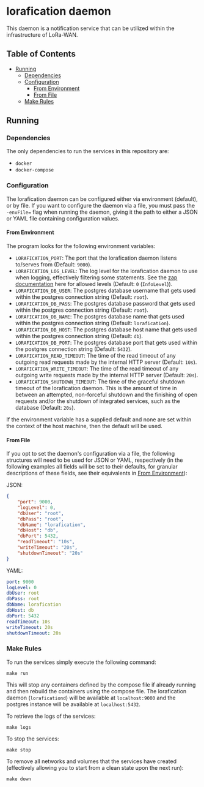 # lorafication daemon

This daemon is a notification service that can be utilized within the infrastructure of LoRa-WAN.

## Table of Contents

- [Running](#running)
    - [Dependencies](#dependencies)
    - [Configuration](#environment-variables)
        - [From Environment](#from-environment)
        - [From File](#from-environment)
    - [Make Rules](#make-rules)

## Running

### Dependencies

The only dependencies to run the services in this repository are:

- `docker`
- `docker-compose`

### Configuration

The lorafication daemon can be configured either via environment (default), or by file. If you want to configure the
daemon via a file, you must pass the `-envFile=` flag when running the daemon, giving it the path to either a JSON or
YAML file containing configuration values.

#### From Environment

The program looks for the following environment variables:

- `LORAFICATION_PORT`: The port that the lorafication daemon listens to/serves from (Default: `9000`).
- `LORAFICATION_LOG_LEVEL`: The log level for the lorafication daemon to use when logging, effectively filtering some
statements. See the [zap documentation](https://godoc.org/go.uber.org/zap/zapcore#Level) here for allowed levels
(Default: `0` (`InfoLevel`)).
- `LORAFICATION_DB_USER`: The postgres database username that gets used within the postgres connection string (Default:
`root`).
- `LORAFICATION_DB_PASS`: The postgres database password that gets used within the postgres connection string (Default:
`root`).
- `LORAFICATION_DB_NAME`: The postgres database name that gets used within the postgres connection string (Default:
`lorafication`).
- `LORAFICATION_DB_HOST`: The postgres database host name that gets used within the postgres connection string (Default:
`db`).
- `LORAFICATION_DB_PORT`: The postgres database port that gets used within the postgres connection string (Default:
`5432`).
- `LORAFICATION_READ_TIMEOUT`: The time of the read timeout of any outgoing read requests made by the internal HTTP
server (Default: `10s`).
- `LORAFICATION_WRITE_TIMEOUT`: The time of the read timeout of any outgoing write requests made by the internal HTTP
server (Default: `20s`).
- `LORAFICATION_SHUTDOWN_TIMEOUT`: The time of the graceful shutdown timeout of the lorafication daemon. This is the
amount of time in between an attempted, non-forceful shutdown and the finishing of open requests and/or the shutdown of
integrated services, such as the database (Default: `20s`).

If the environment variable has a supplied default and none are set within the context of the host machine, then the
default will be used.

#### From File

If you opt to set the daemon's configuration via a file, the following structures will need to be used for JSON or YAML,
respectively (in the following examples all fields will be set to their defaults, for granular descriptions of these
fields, see their equivalents in [From Environment](#from-environment)):

JSON:
```json
{
    "port": 9000,
    "logLevel": 0,
    "dbUser": "root",
    "dbPass": "root",
    "dbName": "lorafication",
    "dbHost": "db",
    "dbPort": 5432,
    "readTimeout": "10s",
    "writeTimeout": "20s",
    "shutdownTimeout": "20s"
}
```

YAML:
```yaml
port: 9000
logLevel: 0
dbUser: root
dbPass: root
dbName: lorafication
dbHost: db
dbPort: 5432
readTimeout: 10s
writeTimeout: 20s
shutdownTimeout: 20s
```

### Make Rules

To run the services simply execute the following command:

```shell
make run
```

This will stop any containers defined by the compose file if already running and then rebuild the containers using the
compose file. The lorafication daemon (`loraficationd`) will be available at `localhost:9000` and the postgres instance
will be available at `localhost:5432`.

To retrieve the logs of the services:

```shell
make logs
```

To stop the services:

```shell
make stop
```

To remove all networks and volumes that the services have created (effectively allowing you to start from a clean state
upon the next run):

```shell
make down
```
